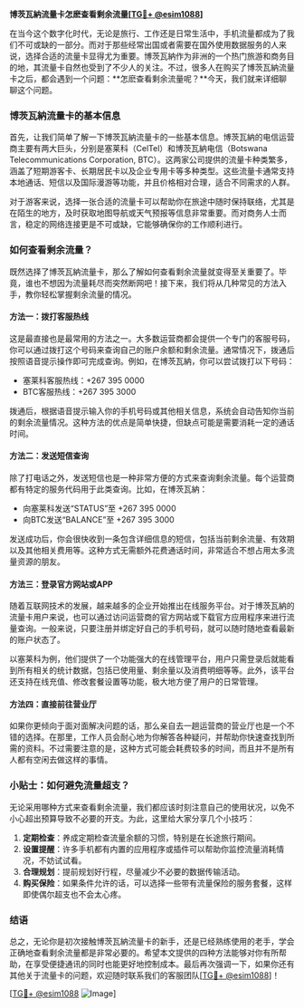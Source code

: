 **博茨瓦納流量卡怎麽查看剩余流量[[TG💪+ @esim1088](https://t.me/s/esim1088)]**

在当今这个数字化时代，无论是旅行、工作还是日常生活中，手机流量都成为了我们不可或缺的一部分。而对于那些经常出国或者需要在国外使用数据服务的人来说，选择合适的流量卡显得尤为重要。博茨瓦納作为非洲的一个热门旅游和商务目的地，其流量卡自然也受到了不少人的关注。不过，很多人在购买了博茨瓦納流量卡之后，都会遇到一个问题：**怎麽查看剩余流量呢？**今天，我们就来详细聊聊这个问题。

### 博茨瓦納流量卡的基本信息

首先，让我们简单了解一下博茨瓦納流量卡的一些基本信息。博茨瓦納的电信运营商主要有两大巨头，分别是塞莱科（CelTel）和博茨瓦納电信（Botswana Telecommunications Corporation, BTC）。这两家公司提供的流量卡种类繁多，涵盖了短期游客卡、长期居民卡以及企业专用卡等多种类型。这些流量卡通常支持本地通话、短信以及国际漫游等功能，并且价格相对合理，适合不同需求的人群。

对于游客来说，选择一张合适的流量卡可以帮助你在旅途中随时保持联络，尤其是在陌生的地方，及时获取地图导航或天气预报等信息非常重要。而对商务人士而言，稳定的网络连接更是不可或缺，它能够确保你的工作顺利进行。

### 如何查看剩余流量？

既然选择了博茨瓦納流量卡，那么了解如何查看剩余流量就变得至关重要了。毕竟，谁也不想因为流量耗尽而突然断网吧！接下来，我们将从几种常见的方法入手，教你轻松掌握剩余流量的情况。

#### 方法一：拨打客服热线

这是最直接也是最常用的方法之一。大多数运营商都会提供一个专门的客服号码，你可以通过拨打这个号码来查询自己的账户余额和剩余流量。通常情况下，拨通后按照语音提示操作即可完成查询。例如，在博茨瓦納，你可以尝试拨打以下号码：

- 塞莱科客服热线：+267 395 0000
- BTC客服热线：+267 395 3000

拨通后，根据语音提示输入你的手机号码或其他相关信息，系统会自动告知你当前的剩余流量情况。这种方法的优点是简单快捷，但缺点可能是需要消耗一定的通话时间。

#### 方法二：发送短信查询

除了打电话之外，发送短信也是一种非常方便的方式来查询剩余流量。每个运营商都有特定的服务代码用于此类查询。比如，在博茨瓦納：

- 向塞莱科发送“STATUS”至 +267 395 0000
- 向BTC发送“BALANCE”至 +267 395 3000

发送成功后，你会很快收到一条包含详细信息的短信，包括当前剩余流量、有效期以及其他相关费用等。这种方式无需额外花费通话时间，非常适合不想占用太多流量资源的朋友。

#### 方法三：登录官方网站或APP

随着互联网技术的发展，越来越多的企业开始推出在线服务平台。对于博茨瓦納的流量卡用户来说，也可以通过访问运营商的官方网站或下载官方应用程序来进行流量查询。一般来说，只要注册并绑定好自己的手机号码，就可以随时随地查看最新的账户状态了。

以塞莱科为例，他们提供了一个功能强大的在线管理平台，用户只需登录后就能看到所有相关的统计数据，包括已使用量、剩余量以及消费明细等等。此外，该平台还支持在线充值、修改套餐设置等功能，极大地方便了用户的日常管理。

#### 方法四：直接前往营业厅

如果你更倾向于面对面解决问题的话，那么亲自去一趟运营商的营业厅也是一个不错的选择。在那里，工作人员会耐心地为你解答各种疑问，并帮助你快速查找到所需的资料。不过需要注意的是，这种方式可能会耗费较多的时间，而且并不是所有人都有空闲去做这样的事情。

### 小贴士：如何避免流量超支？

无论采用哪种方式来查看剩余流量，我们都应该时刻注意自己的使用状况，以免不小心超出预算导致不必要的开支。为此，这里给大家分享几个小技巧：

1. **定期检查**：养成定期检查流量余额的习惯，特别是在长途旅行期间。
2. **设置提醒**：许多手机都有内置的应用程序或插件可以帮助你监控流量消耗情况，不妨试试看。
3. **合理规划**：提前规划好行程，尽量减少不必要的数据传输活动。
4. **购买保险**：如果条件允许的话，可以选择一些带有流量保险的服务套餐，这样即使偶尔超支也不会太心疼。

### 结语

总之，无论你是初次接触博茨瓦納流量卡的新手，还是已经熟练使用的老手，学会正确地查看剩余流量都是非常必要的。希望本文提供的四种方法能够对你有所帮助，在享受便捷通讯的同时也能更好地控制成本。最后再次强调一下，如果你还有其他关于流量卡的问题，欢迎随时联系我们的客服团队[[TG💪+ @esim1088](https://t.me/s/esim1088)]！

[[TG💪+ @esim1088](https://t.me/s/esim1088) ![Image](https://i.postimg.cc/4NQfJmqS/Snipaste-2025-05-13-00-14-12.png)]